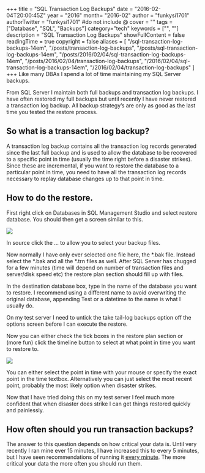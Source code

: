 +++
title = "SQL Transaction Log Backups"
date = "2016-02-04T20:00:45Z"
year = "2016"
month= "2016-02"
author = "funkysi1701"
authorTwitter = "funkysi1701" #do not include @
cover = ""
tags = ["Database", "SQL",  "Backups"]
category="tech"
keywords = ["", ""]
description =  "SQL Transaction Log Backups"
showFullContent = false
readingTime = true
copyright = false
aliases = [
    "/sql-transaction-log-backups-14em",
    "/posts/transaction-log-backups",
    "/posts/sql-transaction-log-backups-14em",
    "/posts/2016/02/04/sql-transaction-log-backups-14em",
    "/posts/2016/02/04/transaction-log-backups",
    "/2016/02/04/sql-transaction-log-backups-14em",
    "/2016/02/04/transaction-log-backups"
]
+++
Like many DBAs I spend a lot of time maintaining my SQL Server backups.

From SQL Server I maintain both full backups and transaction log backups. I have often restored my full backups but until recently I have never restored a transaction log backup. All backup strategy’s are only as good as the last time you tested the restore process.

## So what is a transaction log backup?

A transaction log backup contains all the transaction log records generated since the last full backup and is used to allow the database to be recovered to a specific point in time (usually the time right before a disaster strikes).  Since these are incremental, if you want to restore the database to a particular point in time, you need to have all the transaction log records necessary to replay database changes up to that point in time.

## How to do the restore.

First right click on Databases in SQL Management Studio and select restore database. You should then get a screen similar to this.

![](https://storageaccountblog9f5d.blob.core.windows.net/blazor/wp-content/uploads/2016/02/restore1.jpg?resize=768%2C640&ssl=1)

In source click the ... to allow you to select your backup files.

Now normally I have only ever selected one file here, the *.bak file. Instead select the *.bak and all the *.trn files as well. After SQL Server has chugged for a few minutes (time will depend on number of transaction files and server/disk speed etc) the restore plan section should fill up with files.

In the destination database box, type in the name of the database you want to restore. I recommend using a different name to avoid overwriting the original database, appending Test or a datetime to the name is what I usually do.

On my test server I need to untick the take tail-log backups option off the options screen before I can execute the restore.

Now you can either check the tick boxes in the restore plan section or (more fun) click the timeline button to select at what point in time you want to restore to.

![](https://storageaccountblog9f5d.blob.core.windows.net/blazor/wp-content/uploads/2016/02/restore2.jpg?resize=768%2C457&ssl=1)

You can either select the point in time with your mouse or specify the exact point in the time textbox. Alternatively you can just select the most recent point, probably the most likely option when disaster strikes.

Now that I have tried doing this on my test server I feel much more confident that when disaster does strike I can get things restored quickly and painlessly.

## How often should you run transaction backups?

The answer to this question depends on how critical your data is. Until very recently I ran mine ever 15 minutes, I have increased this to every 5 minutes, but I have seen recommendations of running it [every minute](https://www.brentozar.com/archive/2014/02/back-transaction-logs-every-minute-yes-really/). The more critical your data the more often you should run them.